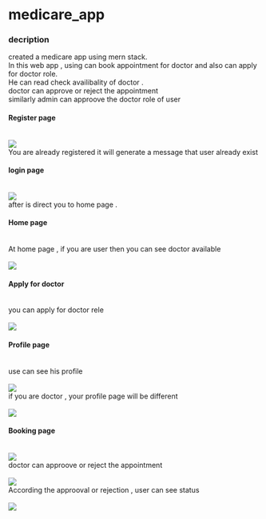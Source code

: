 <h1>medicare_app</h1>
<h3>decription</h3>
<div>
  created a medicare app using mern stack.<br>
  In this web app , using can book appointment for doctor and also can apply for doctor role.<br>
  He can read check availibality of doctor .<br>
  doctor can approve or reject the appointment <br>
  similarly admin can approove the doctor role of user
</div>

<h4>Register page</h4>
<br>
<img src = 'https://github.com/gaurv6944/medicare_app/assets/117128615/3a5a4d2e-1bb1-42e7-8fa4-b6a8599a64ff'/>

<div>You are already registered it will generate a message that user already exist</div>
<h4>login page</h4>
<br>
<img src = 'https://github.com/gaurv6944/medicare_app/assets/117128615/ae4d25ed-4858-48ef-bbd0-b8839718cb02'
/>
<div>after is direct you to home page .<br>
  <h4>Home page</h4>
  <br>
At home page , if you are user then you can see doctor available </div>
<br>
<img src = 'https://github.com/gaurv6944/medicare_app/assets/117128615/6b7903e7-9386-4b29-91ca-79e3f0027fc6'/>
<h4>Apply for doctor</h4>
<br>
<div>you can apply for doctor rele </div>
<br>
<img src = 'https://github.com/gaurv6944/medicare_app/assets/117128615/23bdf347-e9ee-4919-8ea0-4512382ac1b3'/>
<h4>Profile page </h4>
<br>
<div>use can see his profile </div>
<br>
<img src = 'https://github.com/gaurv6944/medicare_app/assets/117128615/885eea2b-c1a1-4d0b-82d0-dbe38731c690'/>
<br>

<div>if you are doctor , your profile page will be different</div>
<br>
<img src = 'https://github.com/gaurv6944/medicare_app/assets/117128615/d3150896-97c1-4908-8276-916b6ec37171'/>
<br>
<h4>Booking page </h4>
<br>
<img src = 'https://github.com/gaurv6944/medicare_app/assets/117128615/caedd11c-9a2a-4efe-809b-e7c193fdb337'/>
<br>
<div>doctor can approove or reject the appointment</div>
<br>
<img src = 'https://github.com/gaurv6944/medicare_app/assets/117128615/46ede7f1-222c-41f3-b937-0f9c292936e6'/>
<br>
<div>According the approoval or rejection , user can see status</div>
<br>
<img src = 'https://github.com/gaurv6944/medicare_app/assets/117128615/891d0d6a-081a-4e02-8186-c18ebd9c44b8'/>
